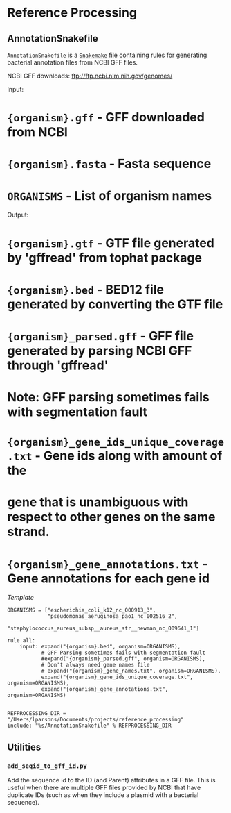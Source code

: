 Reference Processing
====================

AnnotationSnakefile
-------------------

`AnnotationSnakefile` is a
[`Snakemake`](https://bitbucket.org/johanneskoester/snakemake) file containing
rules for generating bacterial annotation files from NCBI GFF files.

NCBI GFF downloads: ftp://ftp.ncbi.nlm.nih.gov/genomes/

Input:
#   `{organism}.gff` - GFF downloaded from NCBI
#   `{organism}.fasta` - Fasta sequence
#   `ORGANISMS` - List of organism names

Output:
#   `{organism}.gtf` - GTF file generated by 'gffread' from tophat package
#   `{organism}.bed` - BED12 file generated by converting the GTF file
#   `{organism}_parsed.gff` - GFF file generated by parsing NCBI GFF through 'gffread'
#       Note: GFF parsing sometimes fails with segmentation fault
#   `{organism}_gene_ids_unique_coverage.txt` - Gene ids along with amount of the
#       gene that is unambiguous with respect to other genes on the same strand.
#   `{organism}_gene_annotations.txt` - Gene annotations for each gene id


*Template*

    ORGANISMS = ["escherichia_coli_k12_nc_000913_3",
                 "pseudomonas_aeruginosa_pao1_nc_002516_2",
                 "staphylococcus_aureus_subsp__aureus_str__newman_nc_009641_1"]
   
    rule all:
        input: expand("{organism}.bed", organism=ORGANISMS),
               # GFF Parsing sometimes fails with segmentation fault
               #expand("{organism}_parsed.gff", organism=ORGANISMS),
               # Don't always need gene names file
               # expand("{organism}_gene_names.txt", organism=ORGANISMS),
               expand("{organism}_gene_ids_unique_coverage.txt", organism=ORGANISMS),
               expand("{organism}_gene_annotations.txt", organism=ORGANISMS)
   
   
    REFPROCESSING_DIR = "/Users/lparsons/Documents/projects/reference_processing"
    include: "%s/AnnotationSnakefile" % REFPROCESSING_DIR



Utilities
---------

### `add_seqid_to_gff_id.py`

Add the sequence id to the ID (and Parent) attributes in a GFF file. This is
useful when there are multiple GFF files provided by NCBI that have duplicate
IDs (such as when they include a plasmid with a bacterial sequence).
